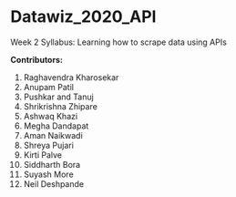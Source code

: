 # Datawiz_2020_API
Week 2 Syllabus: Learning how to scrape data using APIs 

<B>Contributors: </B><BR>
1. Raghavendra Kharosekar<BR>
2. Anupam Patil<BR>
3. Pushkar and Tanuj<BR>
4. Shrikrishna Zhipare<BR>
5. Ashwaq Khazi<BR>
6. Megha Dandapat<BR>
7. Aman Naikwadi<BR>
8. Shreya Pujari<BR>
9. Kirti Palve<BR>
10. Siddharth Bora<BR>
11. Suyash More<BR>
12. Neil Deshpande<BR>
